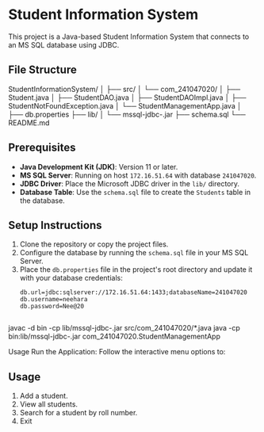 # Student Information System

This project is a Java-based Student Information System that connects to an MS SQL database using JDBC.

## File Structure
StudentInformationSystem/ │ ├── src/ │ └── com_241047020/ │ ├── Student.java │ ├── StudentDAO.java │ ├── StudentDAOImpl.java │ ├── StudentNotFoundException.java │ └── StudentManagementApp.java │ ├── db.properties ├── lib/ │ └── mssql-jdbc-<version>.jar ├── schema.sql └── README.md



## Prerequisites

- **Java Development Kit (JDK)**: Version 11 or later.
- **MS SQL Server**: Running on host `172.16.51.64` with database `241047020`.
- **JDBC Driver**: Place the Microsoft JDBC driver in the `lib/` directory.
- **Database Table**: Use the `schema.sql` file to create the `Students` table in the database.

## Setup Instructions

1. Clone the repository or copy the project files.
2. Configure the database by running the `schema.sql` file in your MS SQL Server.
3. Place the `db.properties` file in the project's root directory and update it with your database credentials:
   ```properties
   db.url=jdbc:sqlserver://172.16.51.64:1433;databaseName=241047020
   db.username=neehara
   db.password=Nee@20


javac -d bin -cp lib/mssql-jdbc-<version>.jar src/com_241047020/*.java
java -cp bin:lib/mssql-jdbc-<version>.jar com_241047020.StudentManagementApp


Usage
Run the Application: Follow the interactive menu options to:
## Usage
1. Add a student.
2. View all students.
3. Search for a student by roll number.
4. Exit 
